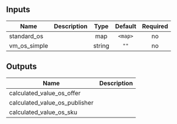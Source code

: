 ## Inputs

| Name | Description | Type | Default | Required |
|------|-------------|:----:|:-----:|:-----:|
| standard\_os |  | map | `<map>` | no |
| vm\_os\_simple |  | string | `""` | no |

## Outputs

| Name | Description |
|------|-------------|
| calculated\_value\_os\_offer |  |
| calculated\_value\_os\_publisher |  |
| calculated\_value\_os\_sku |  |

